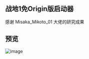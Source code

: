 ## 战地1免Origin版启动器

感谢 Misaka_Mikoto_01 大佬的研究成果

## 预览

![image](https://user-images.githubusercontent.com/28080853/236332764-126d9b1b-397c-4c41-a6ab-64ede52f1357.png)
